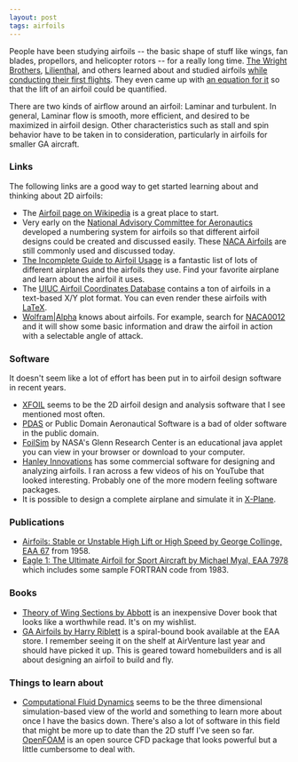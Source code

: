 ```yaml
---
layout: post
tags: airfoils
---
```


People have been studying airfoils -- the basic shape of stuff like wings, fan blades, propellors, and helicopter rotors -- for a really long time.  [The Wright Brothers](http://en.wikipedia.org/wiki/Wright_brothers), [Lilienthal](http://en.wikipedia.org/wiki/Otto_Lilienthal), and others learned about and studied airfoils [while conducting their first flights](http://en.wikipedia.org/wiki/Wright_brothers#Flights).  They even came up with [an equation for it](http://wright.nasa.gov/airplane/liftold.html) so that the lift of an airfoil could be quantified.

There are two kinds of airflow around an airfoil: Laminar and turbulent.  In general, Laminar flow is smooth, more efficient, and desired to be maximized in airfoil design.  Other characteristics such as stall and spin behavior have to be taken in to consideration, particularly in airfoils for smaller GA aircraft.

### Links

The following links are a good way to get started learning about and thinking about 2D airfoils:

* The [Airfoil page on Wikipedia](http://en.wikipedia.org/wiki/Airfoil) is a great place to start.
* Very early on the [National Advisory Committee for Aeronautics](http://en.wikipedia.org/wiki/National_Advisory_Committee_for_Aeronautics) developed a numbering system for airfoils so that different airfoil designs could be created and discussed easily.  These [NACA Airfoils](http://en.wikipedia.org/wiki/NACA_Airfoil) are still commonly used and discussed today.
* [The Incomplete Guide to Airfoil Usage](http://www.ae.illinois.edu/m-selig/ads/aircraft.html) is a fantastic list of lots of different airplanes and the airfoils they use.  Find your favorite airplane and learn about the airfoil it uses.
* The [UIUC Airfoil Coordinates Database](http://www.ae.illinois.edu/m-selig/ads/coord_database.html) contains a ton of airfoils in a text-based X/Y plot format.  You can even render these airfoils with [LaTeX](http://www.texample.net/tikz/examples/airfoil-profiles/).
* [Wolfram|Alpha](http://www.wolframalpha.com/) knows about airfoils.  For example, search for [NACA0012](http://www.wolframalpha.com/input/?i=NACA0012) and it will show some basic information and draw the airfoil in action with a selectable angle of attack.

### Software

It doesn't seem like a lot of effort has been put in to airfoil design software in recent years.

* [XFOIL](http://web.mit.edu/drela/Public/web/xfoil/) seems to be the 2D airfoil design and analysis software that I see mentioned most often.
* [PDAS](http://www.pdas.com/contents15.html) or Public Domain Aeronautical Software is a bad of older software in the public domain.
* [FoilSim](http://www.grc.nasa.gov/WWW/k-12/airplane/foil3.html) by NASA's Glenn Research Center is an educational java applet you can view in your browser or download to your computer.
* [Hanley Innovations](http://www.hanleyinnovations.com/) has some commercial software for designing and analyzing airfoils.  I ran across a few videos of his on YouTube that looked interesting.  Probably one of the more modern feeling software packages.
* It is possible to design a complete airplane and simulate it in [X-Plane](http://wiki.x-plane.com/Supplement:_Plane_Maker).

### Publications

* [Airfoils: Stable or Unstable High Lift or High Speed by George Collinge, EAA 67](http://www.oshkosh365.org/saarchive/eaa_articles/1958_04_14.pdf) from 1958.
* [Eagle 1: The Ultimate Airfoil for Sport Aircraft by Michael Myal, EAA 7978](http://www.oshkosh365.org/saarchive/eaa_articles/1958_04_14.pdf) which includes some sample FORTRAN code from 1983.

### Books

* [Theory of Wing Sections by Abbott](http://www.amazon.com/gp/product/0486605868/ref=as_li_qf_sp_asin_il_tl?ie=UTF8&camp=1789&creative=9325&creativeASIN=0486605868&linkCode=as2&tag=postneo-20) is an inexpensive Dover book that looks like a worthwhile read.  It's on my wishlist.
* [GA Airfoils by Harry Riblett](http://www.shopeaa.com/gaairfoilsbyharryriblett.aspx) is a spiral-bound book available at the EAA store.  I remember seeing it on the shelf at AirVenture last year and should have picked it up.  This is geared toward homebuilders and is all about designing an airfoil to build and fly.

### Things to learn about

* [Computational Fluid Dynamics](http://en.wikipedia.org/wiki/Computational_Fluid_Dynamics) seems to be the three dimensional simulation-based view of the world and something to learn more about once I have the basics down.  There's also a lot of software in this field that might be more up to date than the 2D stuff I've seen so far.  [OpenFOAM](http://www.openfoam.com/) is an open source CFD package that looks powerful but a little cumbersome to deal with.
